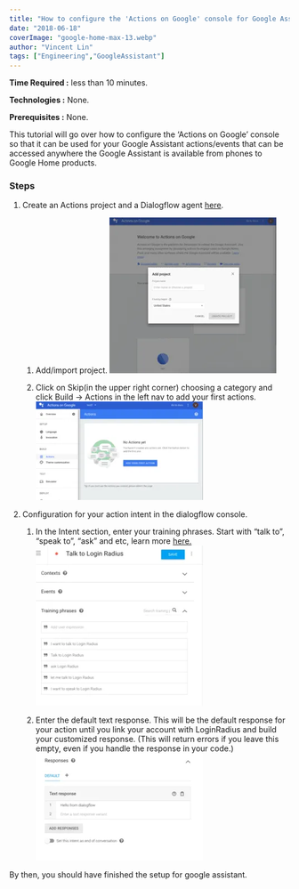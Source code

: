 ```yaml
---
title: "How to configure the 'Actions on Google' console for Google Assistant"
date: "2018-06-18"
coverImage: "google-home-max-13.webp"
author: "Vincent Lin"
tags: ["Engineering","GoogleAssistant"]
---
```


**Time Required :** less than 10 minutes.

**Technologies :** None.

**Prerequisites :** None.

This tutorial will go over how to configure the ‘Actions on Google’ console so that it can be used for your Google Assistant actions/events that can be accessed anywhere the Google Assistant is available from phones to Google Home products.

### **Steps**

1. Create an Actions project and a Dialogflow agent [here](https://console.actions.google.com/u/0/).
    1. Add/import project.
    ![](Screen-Shot-2018-05-30-at-9.47.33-AM-300x280.webp)

    2. Click on Skip(in the upper right corner) choosing a category and click Build -> Actions in the left nav to add your first actions.         
    ![](Screen-Shot-2018-05-30-at-10.02.46-AM-300x177.webp?ver=1552286291?)
2. Configuration for your action intent in the dialogflow console.
    1. In the Intent section, enter your training phrases. Start with “talk to”, “speak to”, “ask” and etc, learn more [here.](https://developers.google.com/actions/localization/languages-locales)
    ![](Screen-Shot-2018-05-30-at-10.41.30-AM-300x288.webp)

    2. Enter the default text response. This will be the default response for your action until you link your account with LoginRadius and build your customized response. (This will return errors if you leave this empty, even if you handle the response in your code.)![](Screen-Shot-2018-05-30-at-10.42.03-AM-300x193.webp)

By then, you should have finished the setup for google assistant.
